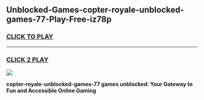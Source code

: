 
## Unblocked-Games-copter-royale-unblocked-games-77-Play-Free-iz78p
<h3>
<a href="https://premium76.site?title=copter-royale-unblocked-games-77&ref=15A">CLICK TO PLAY</a></h3>
<hr>

<h3>
<a href="https://premium76.site?title=copter-royale-unblocked-games-77&ref=15A">CLICK 2 PLAY</a>
  
</h3>

<a href="https://premium76.site?title=copter-royale-unblocked-games-77&ref=15A"><img src="https://clearcache.store/games.png"></a>


**copter-royale-unblocked-games-77 games unblocked: Your Gateway to Fun and Accessible Online Gaming**
